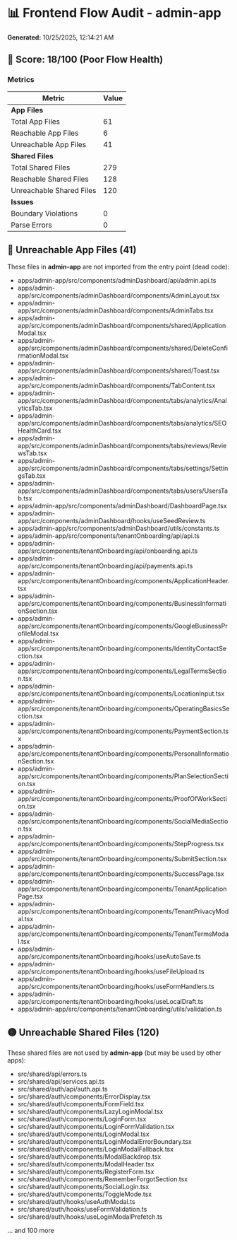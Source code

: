 # 📊 Frontend Flow Audit - admin-app

**Generated:** 10/25/2025, 12:14:21 AM

## 🔴 Score: 18/100 (Poor Flow Health)

### Metrics

| Metric | Value |
|--------|-------|
| **App Files** | |
| Total App Files | 61 |
| Reachable App Files | 6 |
| Unreachable App Files | 41 |
| **Shared Files** | |
| Total Shared Files | 279 |
| Reachable Shared Files | 128 |
| Unreachable Shared Files | 120 |
| **Issues** | |
| Boundary Violations | 0 |
| Parse Errors | 0 |

## 🔴 Unreachable App Files (41)

These files in **admin-app** are not imported from the entry point (dead code):

- apps/admin-app/src/components/adminDashboard/api/admin.api.ts
- apps/admin-app/src/components/adminDashboard/components/AdminLayout.tsx
- apps/admin-app/src/components/adminDashboard/components/AdminTabs.tsx
- apps/admin-app/src/components/adminDashboard/components/shared/ApplicationModal.tsx
- apps/admin-app/src/components/adminDashboard/components/shared/DeleteConfirmationModal.tsx
- apps/admin-app/src/components/adminDashboard/components/shared/Toast.tsx
- apps/admin-app/src/components/adminDashboard/components/TabContent.tsx
- apps/admin-app/src/components/adminDashboard/components/tabs/analytics/AnalyticsTab.tsx
- apps/admin-app/src/components/adminDashboard/components/tabs/analytics/SEOHealthCard.tsx
- apps/admin-app/src/components/adminDashboard/components/tabs/reviews/ReviewsTab.tsx
- apps/admin-app/src/components/adminDashboard/components/tabs/settings/SettingsTab.tsx
- apps/admin-app/src/components/adminDashboard/components/tabs/users/UsersTab.tsx
- apps/admin-app/src/components/adminDashboard/DashboardPage.tsx
- apps/admin-app/src/components/adminDashboard/hooks/useSeedReview.ts
- apps/admin-app/src/components/adminDashboard/utils/constants.ts
- apps/admin-app/src/components/tenantOnboarding/api/api.ts
- apps/admin-app/src/components/tenantOnboarding/api/onboarding.api.ts
- apps/admin-app/src/components/tenantOnboarding/api/payments.api.ts
- apps/admin-app/src/components/tenantOnboarding/components/ApplicationHeader.tsx
- apps/admin-app/src/components/tenantOnboarding/components/BusinessInformationSection.tsx
- apps/admin-app/src/components/tenantOnboarding/components/GoogleBusinessProfileModal.tsx
- apps/admin-app/src/components/tenantOnboarding/components/IdentityContactSection.tsx
- apps/admin-app/src/components/tenantOnboarding/components/LegalTermsSection.tsx
- apps/admin-app/src/components/tenantOnboarding/components/LocationInput.tsx
- apps/admin-app/src/components/tenantOnboarding/components/OperatingBasicsSection.tsx
- apps/admin-app/src/components/tenantOnboarding/components/PaymentSection.tsx
- apps/admin-app/src/components/tenantOnboarding/components/PersonalInformationSection.tsx
- apps/admin-app/src/components/tenantOnboarding/components/PlanSelectionSection.tsx
- apps/admin-app/src/components/tenantOnboarding/components/ProofOfWorkSection.tsx
- apps/admin-app/src/components/tenantOnboarding/components/SocialMediaSection.tsx
- apps/admin-app/src/components/tenantOnboarding/components/StepProgress.tsx
- apps/admin-app/src/components/tenantOnboarding/components/SubmitSection.tsx
- apps/admin-app/src/components/tenantOnboarding/components/SuccessPage.tsx
- apps/admin-app/src/components/tenantOnboarding/components/TenantApplicationPage.tsx
- apps/admin-app/src/components/tenantOnboarding/components/TenantPrivacyModal.tsx
- apps/admin-app/src/components/tenantOnboarding/components/TenantTermsModal.tsx
- apps/admin-app/src/components/tenantOnboarding/hooks/useAutoSave.ts
- apps/admin-app/src/components/tenantOnboarding/hooks/useFileUpload.ts
- apps/admin-app/src/components/tenantOnboarding/hooks/useFormHandlers.ts
- apps/admin-app/src/components/tenantOnboarding/hooks/useLocalDraft.ts
- apps/admin-app/src/components/tenantOnboarding/utils/validation.ts

## 🟡 Unreachable Shared Files (120)

These shared files are not used by **admin-app** (but may be used by other apps):

- src/shared/api/errors.ts
- src/shared/api/services.api.ts
- src/shared/auth/api/auth.api.ts
- src/shared/auth/components/ErrorDisplay.tsx
- src/shared/auth/components/FormField.tsx
- src/shared/auth/components/LazyLoginModal.tsx
- src/shared/auth/components/LoginForm.tsx
- src/shared/auth/components/LoginFormValidation.tsx
- src/shared/auth/components/LoginModal.tsx
- src/shared/auth/components/LoginModalErrorBoundary.tsx
- src/shared/auth/components/LoginModalFallback.tsx
- src/shared/auth/components/ModalBackdrop.tsx
- src/shared/auth/components/ModalHeader.tsx
- src/shared/auth/components/RegisterForm.tsx
- src/shared/auth/components/RememberForgotSection.tsx
- src/shared/auth/components/SocialLogin.tsx
- src/shared/auth/components/ToggleMode.tsx
- src/shared/auth/hooks/useAuthModal.ts
- src/shared/auth/hooks/useFormValidation.ts
- src/shared/auth/hooks/useLoginModalPrefetch.ts

... and 100 more

